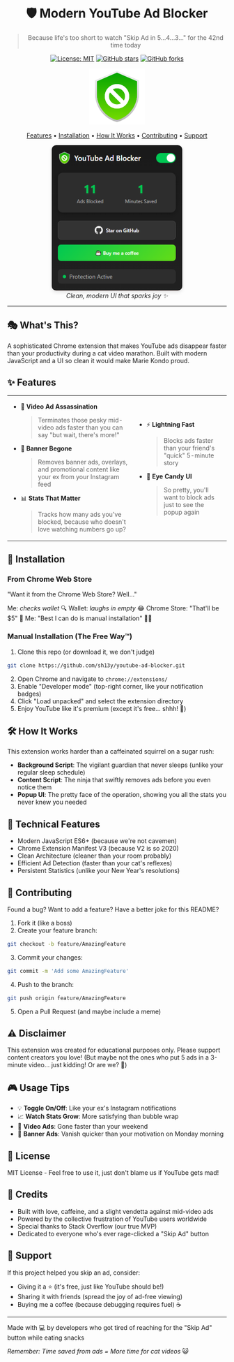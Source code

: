 <div align="center">

# 🛡️ Modern YouTube Ad Blocker

> Because life's too short to watch "Skip Ad in 5...4...3..." for the 42nd time today

[![License: MIT](https://img.shields.io/badge/License-MIT-green.svg)](https://opensource.org/licenses/MIT)
[![GitHub stars](https://img.shields.io/github/stars/sh13y/youtube-ad-blocker?style=social)](https://github.com/sh13y/youtube-ad-blocker/stargazers)
[![GitHub forks](https://img.shields.io/github/forks/sh13y/youtube-ad-blocker?style=social)](https://github.com/sh13y/youtube-ad-blocker/network/members)

<p align="center">
  <img src="assets/icon-128.png" alt="YouTube Ad Blocker Logo" width="128" height="128">
</p>

[Features](#-features) •
[Installation](#-installation) •
[How It Works](#%EF%B8%8F-how-it-works) •
[Contributing](#-contributing) •
[Support](#-support)

<p align="center">
  <img src="assets\preview.png" alt="Extension Preview" width="300" style="border-radius: 10px; box-shadow: 0 4px 8px rgba(0,0,0,0.1);">
  <br>
  <i>Clean, modern UI that sparks joy ✨</i>
</p>

</div>

---

## 🎭 What's This?
A sophisticated Chrome extension that makes YouTube ads disappear faster than your productivity during a cat video marathon. Built with modern JavaScript and a UI so clean it would make Marie Kondo proud.

## ✨ Features

<table>
<tr>
<td>

- 🎯 **Video Ad Assassination**
  > Terminates those pesky mid-video ads faster than you can say "but wait, there's more!"

- 🚫 **Banner Begone**
  > Removes banner ads, overlays, and promotional content like your ex from your Instagram feed

- 📊 **Stats That Matter**
  > Tracks how many ads you've blocked, because who doesn't love watching numbers go up?

</td>
<td>

- ⚡ **Lightning Fast**
  > Blocks ads faster than your friend's "quick" 5-minute story

- 🎨 **Eye Candy UI**
  > So pretty, you'll want to block ads just to see the popup again

</td>
</tr>
</table>

## 🚀 Installation

### From Chrome Web Store
"Want it from the Chrome Web Store? Well..."

Me: *checks wallet* 🔍
Wallet: *laughs in empty* 😂
Chrome Store: "That'll be $5" 🤑
Me: "Best I can do is manual installation" 💁‍♂️

### Manual Installation (The Free Way™)

1. Clone this repo (or download it, we don't judge)
```bash
git clone https://github.com/sh13y/youtube-ad-blocker.git
```

2. Open Chrome and navigate to `chrome://extensions/`
3. Enable "Developer mode" (top-right corner, like your notification badges)
4. Click "Load unpacked" and select the extension directory
5. Enjoy YouTube like it's premium (except it's free... shhh! 🤫)

## 🛠️ How It Works

This extension works harder than a caffeinated squirrel on a sugar rush:

- **Background Script**: The vigilant guardian that never sleeps (unlike your regular sleep schedule)
- **Content Script**: The ninja that swiftly removes ads before you even notice them
- **Popup UI**: The pretty face of the operation, showing you all the stats you never knew you needed

## 🎯 Technical Features

- Modern JavaScript ES6+ (because we're not cavemen)
- Chrome Extension Manifest V3 (because V2 is so 2020)
- Clean Architecture (cleaner than your room probably)
- Efficient Ad Detection (faster than your cat's reflexes)
- Persistent Statistics (unlike your New Year's resolutions)

## 🤝 Contributing

Found a bug? Want to add a feature? Have a better joke for this README?

1. Fork it (like a boss)
2. Create your feature branch:
```bash
git checkout -b feature/AmazingFeature
```
3. Commit your changes:
```bash
git commit -m 'Add some AmazingFeature'
```
4. Push to the branch:
```bash
git push origin feature/AmazingFeature
```
5. Open a Pull Request (and maybe include a meme)

## ⚠️ Disclaimer

This extension was created for educational purposes only. Please support content creators you love! 
(But maybe not the ones who put 5 ads in a 3-minute video... just kidding! Or are we? 🤔)

## 🎮 Usage Tips

- 💡 **Toggle On/Off**: Like your ex's Instagram notifications
- 📈 **Watch Stats Grow**: More satisfying than bubble wrap
- 🎥 **Video Ads**: Gone faster than your weekend
- 🎯 **Banner Ads**: Vanish quicker than your motivation on Monday morning

## 📜 License

MIT License - Feel free to use it, just don't blame us if YouTube gets mad! 

## 🙏 Credits

- Built with love, caffeine, and a slight vendetta against mid-video ads
- Powered by the collective frustration of YouTube users worldwide
- Special thanks to Stack Overflow (our true MVP)
- Dedicated to everyone who's ever rage-clicked a "Skip Ad" button

## 💖 Support

If this project helped you skip an ad, consider:
- Giving it a ⭐️ (it's free, just like YouTube should be!)
- Sharing it with friends (spread the joy of ad-free viewing)
- Buying me a coffee (because debugging requires fuel) ☕

---

Made with 💻 by developers who got tired of reaching for the "Skip Ad" button while eating snacks

*Remember: Time saved from ads = More time for cat videos* 😺
```

